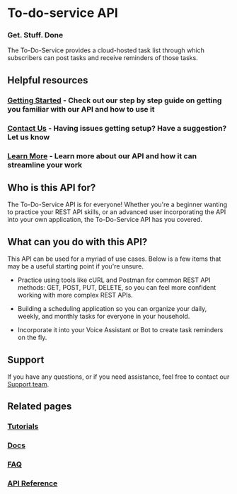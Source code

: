 # To-do-service API

### Get. Stuff. Done

The To-Do-Service provides a cloud-hosted task list through which subscribers can post tasks and receive reminders of those tasks.

## Helpful resources

### [Getting Started](getting-started.md) - Check out our step by step guide on getting you familiar with our API and how to use it

### [Contact Us](contact-us.md) - Having issues getting setup? Have a suggestion? Let us know

### [Learn More](learn-more.md) - Learn more about our API and how it can streamline your work

## Who is this API for?

The To-Do-Service API is for everyone! Whether you're a beginner wanting to practice your REST API skills, or an advanced user incorporating the API into your own application, the To-Do-Service API has you covered.

## What can you do with this API?

This API can be used for a myriad of use cases. Below is a few items that may be a useful starting point if you're unsure.

* Practice using tools like cURL and Postman for common REST API methods: GET, POST, PUT, DELETE, so you can feel more confident working with more complex REST APIs.

* Building a scheduling application so you can organize your daily, weekly, and  monthly tasks for everyone in your household.

* Incorporate it into your Voice Assistant or Bot to create task reminders on the fly.

## Support

If you have any questions, or if you need assistance, feel free to contact our [Support team](support.md).

## Related pages

### [Tutorials](tutorials.md)

### [Docs](docs.md)

### [FAQ](faq.md)

### [API Reference](api-reference.md)
